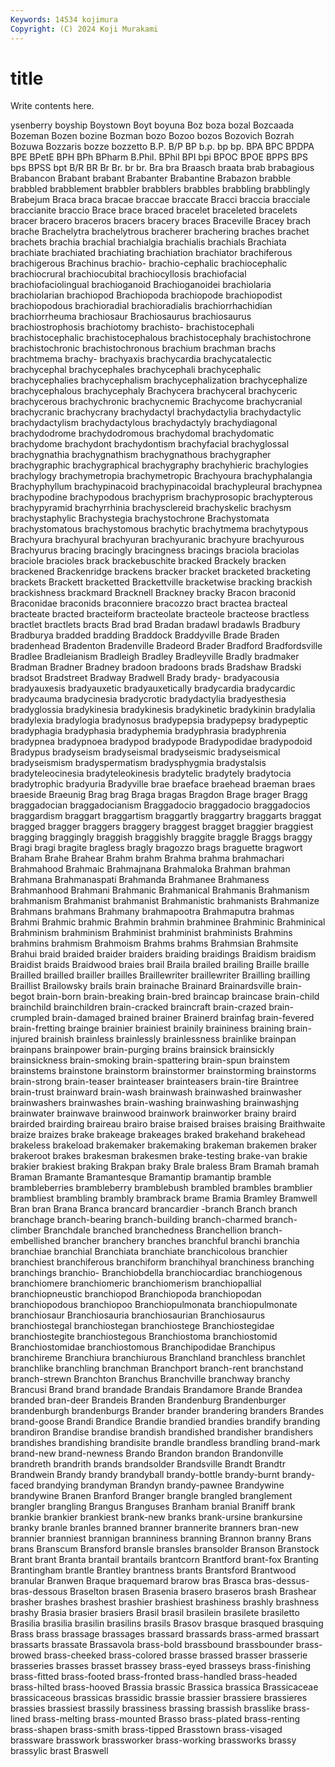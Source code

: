 ```yaml
---
Keywords: 14534 kojimura
Copyright: (C) 2024 Koji Murakami
---
```


# title

Write contents here.



ysenberry boyship Boystown Boyt boyuna Boz boza bozal Bozcaada
Bozeman Bozen bozine Bozman bozo Bozoo bozos Bozovich Bozrah Bozuwa
Bozzaris bozze bozzetto B.P. B/P BP b.p. bp bp. BPA
BPC BPDPA BPE BPetE BPH BPh BPharm B.Phil. BPhil BPI
bpi BPOC BPOE BPPS BPS bps BPSS bpt B/R BR
Br Br. br br. Bra bra Braasch braata brab brabagious
Brabancon Brabant brabant Brabanter Brabantine Brabazon brabble brabbled brabblement brabbler
brabblers brabbles brabbling brabblingly Brabejum Braca braca bracae braccae braccate
Bracci braccia bracciale braccianite braccio Brace brace braced bracelet braceleted
bracelets bracer bracero braceros bracers bracery braces Braceville Bracey brach
brache Brachelytra brachelytrous bracherer brachering braches brachet brachets brachia brachial
brachialgia brachialis brachials Brachiata brachiate brachiated brachiating brachiation brachiator brachiferous
brachigerous Brachinus brachio- brachio-cephalic brachiocephalic brachiocrural brachiocubital brachiocyllosis brachiofacial brachiofaciolingual
brachioganoid Brachioganoidei brachiolaria brachiolarian brachiopod Brachiopoda brachiopode brachiopodist brachiopodous brachioradial
brachioradialis brachiorrhachidian brachiorrheuma brachiosaur Brachiosaurus brachiosaurus brachiostrophosis brachiotomy brachisto- brachistocephali
brachistocephalic brachistocephalous brachistocephaly brachistochrone brachistochronic brachistochronous brachium brachman brachs brachtmema
brachy- brachyaxis brachycardia brachycatalectic brachycephal brachycephales brachycephali brachycephalic brachycephalies brachycephalism
brachycephalization brachycephalize brachycephalous brachycephaly Brachycera brachyceral brachyceric brachycerous brachychronic brachycnemic
Brachycome brachycranial brachycranic brachycrany brachydactyl brachydactylia brachydactylic brachydactylism brachydactylous brachydactyly
brachydiagonal brachydodrome brachydodromous brachydomal brachydomatic brachydome brachydont brachydontism brachyfacial brachyglossal
brachygnathia brachygnathism brachygnathous brachygrapher brachygraphic brachygraphical brachygraphy brachyhieric brachylogies brachylogy
brachymetropia brachymetropic Brachyoura brachyphalangia Brachyphyllum brachypinacoid brachypinacoidal brachypleural brachypnea brachypodine
brachypodous brachyprism brachyprosopic brachypterous brachypyramid brachyrrhinia brachysclereid brachyskelic brachysm brachystaphylic
Brachystegia brachystochrone Brachystomata brachystomatous brachystomous brachytic brachytmema brachytypous Brachyura brachyural
brachyuran brachyuranic brachyure brachyurous Brachyurus bracing bracingly bracingness bracings braciola
braciolas braciole bracioles brack brackebuschite bracked Brackely bracken brackened Brackenridge
brackens bracker bracket bracketed bracketing brackets Brackett bracketted Brackettville bracketwise
bracking brackish brackishness brackmard Bracknell Brackney bracky Bracon braconid Braconidae
braconids braconniere bracozzo bract bractea bracteal bracteate bracted bracteiform bracteolate
bracteole bracteose bractless bractlet bractlets bracts Brad brad Bradan bradawl
bradawls Bradbury Bradburya bradded bradding Braddock Braddyville Brade Braden bradenhead
Bradenton Bradenville Bradeord Brader Bradford Bradfordsville Bradlee Bradleianism Bradleigh Bradley
Bradleyville Bradly bradmaker Bradman Bradner Bradney bradoon bradoons brads Bradshaw
Bradski bradsot Bradstreet Bradway Bradwell Brady brady- bradyacousia bradyauxesis bradyauxetic
bradyauxetically bradycardia bradycardic bradycauma bradycinesia bradycrotic bradydactylia bradyesthesia bradyglossia bradykinesia
bradykinesis bradykinetic bradykinin bradylalia bradylexia bradylogia bradynosus bradypepsia bradypepsy bradypeptic
bradyphagia bradyphasia bradyphemia bradyphrasia bradyphrenia bradypnea bradypnoea bradypod bradypode Bradypodidae
bradypodoid Bradypus bradyseism bradyseismal bradyseismic bradyseismical bradyseismism bradyspermatism bradysphygmia bradystalsis
bradyteleocinesia bradyteleokinesis bradytelic bradytely bradytocia bradytrophic bradyuria Bradyville brae braeface
braehead braeman braes braeside Braeunig Brag brag Braga bragas Bragdon
Brage brager Bragg braggadocian braggadocianism Braggadocio braggadocio braggadocios braggardism braggart
braggartism braggartly braggartry braggarts braggat bragged bragger braggers braggery braggest
bragget braggier braggiest bragging braggingly braggish braggishly braggite braggle Braggs
braggy Bragi bragi bragite bragless bragly bragozzo brags braguette bragwort
Braham Brahe Brahear Brahm brahm Brahma brahma brahmachari Brahmahood Brahmaic
Brahmajnana Brahmaloka Brahman brahman Brahmana Brahmanaspati Brahmanda Brahmanee Brahmaness Brahmanhood
Brahmani Brahmanic Brahmanical Brahmanis Brahmanism brahmanism Brahmanist brahmanist Brahmanistic brahmanists
Brahmanize Brahmans brahmans Brahmany brahmapootra Brahmaputra brahmas Brahmi Brahmic brahmic
Brahmin brahmin brahminee Brahminic Brahminical Brahminism brahminism Brahminist brahminist brahminists
Brahmins brahmins brahmism Brahmoism Brahms brahms Brahmsian Brahmsite Brahui braid
braided braider braiders braiding braidings Braidism braidism Braidist braids Braidwood
braies brail Braila brailed brailing Braille braille Brailled brailled brailler
brailles Braillewriter braillewriter Brailling brailling Braillist Brailowsky brails brain brainache
Brainard Brainardsville brain-begot brain-born brain-breaking brain-bred braincap braincase brain-child brainchild
brainchildren brain-cracked braincraft brain-crazed brain-crumpled brain-damaged brained brainer Brainerd brainfag
brain-fevered brain-fretting brainge brainier brainiest brainily braininess braining brain-injured brainish
brainless brainlessly brainlessness brainlike brainpan brainpans brainpower brain-purging brains brainsick
brainsickly brainsickness brain-smoking brain-spattering brain-spun brainstem brainstems brainstone brainstorm brainstormer
brainstorming brainstorms brain-strong brain-teaser brainteaser brainteasers brain-tire Braintree brain-trust brainward
brain-wash brainwash brainwashed brainwasher brainwashers brainwashes brain-washing brainwashing brainwashjng brainwater
brainwave brainwood brainwork brainworker brainy braird brairded brairding braireau brairo
braise braised braises braising Braithwaite braize braizes brake brakeage brakeages
braked brakehand brakehead brakeless brakeload brakemaker brakemaking brakeman brakemen braker
brakeroot brakes brakesman brakesmen brake-testing brake-van brakie brakier brakiest braking
Brakpan braky Brale braless Bram Bramah bramah Braman Bramante Bramantesque
Bramantip bramantip bramble brambleberries brambleberry bramblebush brambled brambles bramblier brambliest
brambling brambly brambrack brame Bramia Bramley Bramwell Bran bran Brana
Branca brancard brancardier -branch Branch branch branchage branch-bearing branch-building branch-charmed
branch-climber Branchdale branched branchedness Branchellion branch-embellished brancher branchery branches branchful
branchi branchia branchiae branchial Branchiata branchiate branchicolous branchier branchiest branchiferous
branchiform branchihyal branchiness branching branchings branchio- Branchiobdella branchiocardiac branchiogenous branchiomere
branchiomeric branchiomerism branchiopallial branchiopneustic branchiopod Branchiopoda branchiopodan branchiopodous branchiopoo Branchiopulmonata
branchiopulmonate branchiosaur Branchiosauria branchiosaurian Branchiosaurus branchiostegal branchiostegan branchiostege Branchiostegidae branchiostegite
branchiostegous Branchiostoma branchiostomid Branchiostomidae branchiostomous Branchipodidae Branchipus branchireme Branchiura branchiurous
Branchland branchless branchlet branchlike branchling branchman Branchport branch-rent branchstand branch-strewn
Branchton Branchus Branchville branchway branchy Brancusi Brand brand brandade Brandais
Brandamore Brande Brandea branded bran-deer Brandeis Branden Brandenburg Brandenburger brandenburgh
brandenburgs Brander brander brandering branders Brandes brand-goose Brandi Brandice Brandie
brandied brandies brandify branding brandiron Brandise brandise brandish brandished brandisher
brandishers brandishes brandishing brandisite brandle brandless brandling brand-mark brand-new brand-newness
Brando Brandon brandon Brandonville brandreth brandrith brands brandsolder Brandsville Brandt
Brandtr Brandwein Brandy brandy brandyball brandy-bottle brandy-burnt brandy-faced brandying brandyman
Brandyn brandy-pawnee Brandywine brandywine Branen Branford Branger brangle brangled branglement
brangler brangling Brangus Branguses Branham branial Braniff brank brankie brankier
brankiest brank-new branks brank-ursine brankursine branky branle branles branned branner
brannerite branners bran-new brannier branniest brannigan branniness branning Brannon branny
Brans brans Branscum Bransford bransle bransles bransolder Branson Branstock Brant
brant Branta brantail brantails brantcorn Brantford brant-fox Branting Brantingham brantle
Brantley brantness brants Brantsford Brantwood branular Branwen Braque braquemard brarow
bras Brasca bras-dessus-bras-dessous Braselton brasen Brasenia brasero braseros brash Brashear
brasher brashes brashest brashier brashiest brashiness brashly brashness brashy Brasia
brasier brasiers Brasil brasil brasilein brasilete brasiletto Brasilia brasilia brasilin
brasilins brasils Brasov brasque brasqued brasquing Brass brass brassage brassages
brassard brassards brass-armed brassart brassarts brassate Brassavola brass-bold brassbound brassbounder
brass-browed brass-cheeked brass-colored brasse brassed brasser brasserie brasseries brasses brasset
brassey brass-eyed brasseys brass-finishing brass-fitted brass-footed brass-fronted brass-handled brass-headed brass-hilted
brass-hooved Brassia brassic Brassica brassica Brassicaceae brassicaceous brassicas brassidic brassie
brassier brassiere brassieres brassies brassiest brassily brassiness brassing brassish brasslike
brass-lined brass-melting brass-mounted Brasso brass-plated brass-renting brass-shapen brass-smith brass-tipped Brasstown
brass-visaged brassware brasswork brassworker brass-working brassworks brassy brassylic brast Braswell
